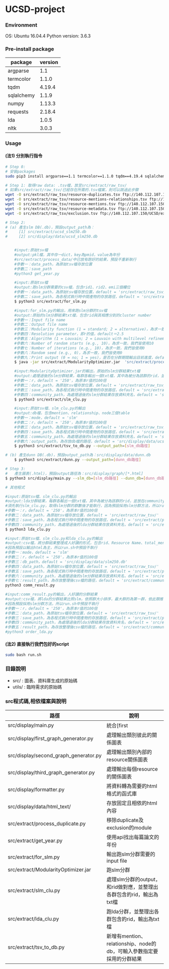 # UCSD-project

### Environment
OS: Ubuntu 16.04.4
Python version: 3.6.3

### Pre-install package
| package | version |
| ------ | ------ |
| argparse | 1.1 |
| termcolor | 1.1.0 |
| tqdm | 4.19.4 |
| sqlalchemy | 1.1.9 |
| numpy | 1.13.3 |
| requests | 2.18.4 |
| lda | 1.0.5 |
| nltk | 3.0.3 |

### Usage
#### (法1) 分別執行指令
```sh 
# Step 0:
# 安裝packages
sudo pip3 install argparse==1.1 termcolor==1.1.0 tqdm==4.19.4 sqlalchemy==1.1.9 numpy==1.13.3 requests==2.18.4 lda==1.0.5 nltk==3.0.3

# Step 1: 取得raw data: .tsv檔，放至src/extract/raw_tsv/
# 如果src/extract/raw_tsv/已經存在所需的.tsv檔案，則可以跳過此步驟
wget -O src/extract/raw_tsv/resource-duplicates.tsv ftp://140.112.107.150/UCSD/resource-duplicates.tsv
wget -O src/extract/raw_tsv/resource-mentions-relationships.tsv ftp://140.112.107.150/UCSD/resource-mentions-relationships.tsv
wget -O src/extract/raw_tsv/resource-mentions.tsv ftp://140.112.107.150/UCSD/resource-mentions.tsv
wget -O src/extract/raw_tsv/resource-metadata.tsv ftp://140.112.107.150/UCSD/resource-metadata.tsv
wget -O src/extract/raw_tsv/exclusion.tsv ftp://140.112.107.150/UCSD/exclusion.tsv

# Step 2:
# (a) 產生slm DB(.db)，預設output_path為：
#     [1] src/extract/ucsd_slm250.db
#     [2] src/display/data/ucsd_slm250.db


    #input:原始tsv檔
    #output:pkl檔，其中存一dict，key為pmid，value為年份
    #src/extract/process_data/中已放有跑好的結果，預設不重新執行
    #參數一：data_path，為原始tsv檔存放位置
    #參數二：save_path
    #python3 get_year.py

    #input:原始tsv檔
    #output:跑slm分群需要的csv檔，包含rid1、rid2、emi三個欄位
    #參數一：data_path，為原始tsv檔存放位置，default = 'src/extract/raw_tsv/'
    #參數二：save_path，為各程式執行時中間產物的存放路徑，default = 'src/extract/process_data/'
    $ python3 src/extract/for_slm.py 

    #input:for_slm.py的輸出，用來跑slm分群的tsv檔
    #output:原始的slm分群結果txt檔，包含rid與其相應分到的cluster number
    #參數一：Input file name
    #參數二：Output file name
    #參數三：Modularity function (1 = standard; 2 = alternative)，為求一致，我們皆使用1
    #參數四：Resolution parameter，即r的值，default＝2.5
    #參數五：Algorithm (1 = Louvain; 2 = Louvain with multilevel refinement; 3 = smart local moving)，使用3才為slm
    #參數六：Number of random starts (e.g., 10)，為求一致，我們皆使用10
    #參數七：Number of iterations (e.g., 10)，為求一致，我們皆使用0
    #參數八：Random seed (e.g., 0)，為求一致，我們皆使用0
    #參數九：Print output (0 = no; 1 = yes)，是否在分群期間輸出目前進度，default＝1
    $ java -jar src/extract/ModularityOptimizer.jar  'src/extract/process_data/slm_input.csv'  'src/extract/slm_output/slm_output250.txt' 1 2.5 3 10 0 0 1

    #input:ModularityOptimizer.jar的輸出，原始的slm分群結果txt檔
    #output:處理過後的slm分群結果，每群各輸出一個txt檔，其中為被分為該群的rid，並放在community_path下
    #參數一：r，default = '250'，為原本r值的100倍
    #參數二：data_path，為原始tsv檔存放位置，default = 'src/extract/raw_tsv/'
    #參數三：save_path，為各程式執行時中間產物的存放路徑，default = 'src/extract/process_data/'
    #參數四：community_path，為處理過後的slm分群結果存放資料夾名，default = 'src/extract/180306/'
    $ python3 src/extract/slm_clu.py 

    #input:原始tsv檔、slm_clu.py的輸出
    #output:db檔，包含mention、relationship、node三個table
    #參數一：mode，default = 'slm'
    #參數二：r，default = '250'，為原本r值的100倍
    #參數三：data_path，為原始tsv檔存放位置，default = 'src/extract/raw_tsv/'
    #參數四：save_path，為各程式執行時中間產物的存放路徑，default = 'src/extract/process_data/'
    #參數五：community_path，為處理過後的slm分群結果存放資料夾名，default = 'src/extract/180306/'
    #參數六：output_path，為存放db檔的路徑，default = 'src/display/data/ucsd_slm250.db'
    $ python3 src/extract/tsv_to_db.py --output_path=[slm_db路徑]

# (b) 產生dunn DB(.db)，預設output_path為：src/display/data/dunn.db
    $ python3 src/extract/dunn.py --output_path=[dunn_db路徑]

# Step 3:
#   產生圖表(.html)，預設output路徑為：src/display/graph/[*.html]
$ python3 src/display/main.py --slm_db=[slm_db路徑] --dunn_db=[dunn_db路徑]

# 其他程式

#input:原始tsv檔、slm_clu.py的輸出
#output:lda分群結果，每群各輸出一個txt檔，其中為被分為該群的rid，並放在community_path下
#須先執行slm_clu.py，取得slm分群的群數後才能執行，因為預設採用slm分群方法，所以run.sh中預設不執行
#參數一：r，default = '250'，為原本r值的100倍
#參數二：data_path，為原始tsv檔存放位置，default = 'src/extract/raw_tsv/'
#參數三：save_path，為各程式執行時中間產物的存放路徑，default = 'src/extract/process_data/'
#參數四：community_path，為處理過後的lda分群結果存放資料夾名，default = 'src/extract/180306/'
$ python3 lda_clu.py

#input:原始tsv檔、slm_clu.py和lda_clu.py的輸出
#output:csv檔，將分群結果整理成人好讀的形式，包含rid、Resource Name、total_mention_count欄位
#因為預設以輸出html為主，所以run.sh中預設不執行
#參數一：mode，default = 'slm'
#參數二：r，default = '250'，為原本r值的100倍
#參數三：db_path，default = 'src/display/data/slm250.db'
#參數四：data_path，為原始tsv檔存放位置，default = 'src/extract/raw_tsv/'
#參數五：save_path，為各程式執行時中間產物的存放路徑，default = 'src/extract/process_data/'
#參數六：community_path，為處理過後的slm分群結果存放資料夾名，default = 'src/extract/180306/'
#參數七：result_path，為存放整理後csv檔的路徑，default = 'src/extract/community_result/'
python3 comm_result.py 

#input:comm_result.py的輸出，人好讀的分群結果
#output:csv檔，將lda的分群結果比照slm，依照群大小排序，最大群的為第一群，依此類推
#因為預設採用slm分群方法，所以run.sh中預設不執行
#參數一：r，default = '250'，為原本r值的100倍
#參數二：data_path，為原始tsv檔存放位置，default = 'src/extract/raw_tsv/'
#參數三：save_path，為各程式執行時中間產物的存放路徑，default = 'src/extract/process_data/'
#參數四：community_path，為處理過後的lda分群結果存放資料夾名，default = 'src/extract/180306/'
#參數五：result_path，為存放整理後csv檔的路徑，default = 'src/extract/community_result/'
#python3 order_lda.py
```

#### (法2) 直接執行我們包好的script
```sh
sudo bash run.sh
```

### 目錄說明
* src/ : 圖表、資料庫生成的原始碼
* utils/ : 臨時需求的原始碼

### src程式碼,相依檔案與說明
| 路徑 | 說明 |
| ------ | ------ |
| src/display/main.py | 統合[first|second|third]_graph_generator.py的入口執行檔，輸出三種圖表於src/graph |
| src/display/first_graph_generator.py | 處理輸出類別彼此的關係圖表 |
| src/display/second_graph_generator.py | 處理輸出類別內部的resource關係圖表 |
| src/display/third_graph_generator.py | 處理輸出每個resource的關係圖表 |
| src/display/formatter.py | 將資料轉為需要的html格式的函式庫 |
| src/display/data/html_text/ | 存放固定且相依的html內容 |
| src/extract/process_duplicate.py | 移除duplicate及exclusion的module |
| src/extract/get_year.py | 使用api找出每篇論文的年份 |
| src/extract/for_slm.py | 輸出跑slm分群需要的input file |
| src/extract/ModularityOptimizer.jar | 跑slm分群 |
| src/extract/slm_clu.py | 處理slm分群的output，和rid做對應，並整理出各群包含的rid，輸出為txt檔 |
| src/extract/lda_clu.py | 跑lda分群，並整理出各群包含的rid，輸出為txt檔 |
| src/extract/tsv_to_db.py | 新增有mention、relationship、node的db，可輸入參數指定要採用的分群結果|
